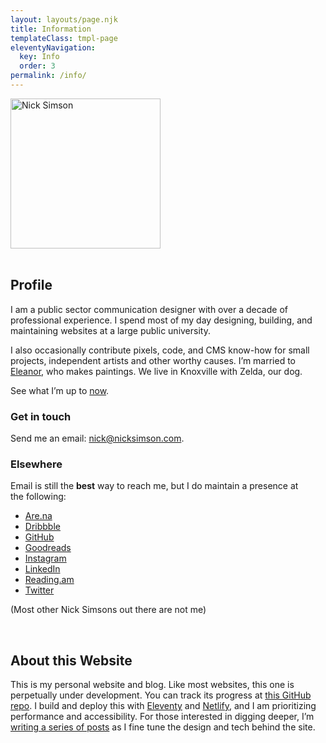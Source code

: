 ```yaml
---
layout: layouts/page.njk
title: Information
templateClass: tmpl-page
eleventyNavigation:
  key: Info
  order: 3
permalink: /info/  
---
```



<div class="row">

<div class="grid-fourth grid-last flow">
<div class="bg-color-cycle img-circle" style="max-width:240px">
        <img src="/img/misc/diffuse-nick-profile.png" alt="Nick Simson" width="240" class="img-circle"/>
        </div>
&nbsp;
</div>

<div class="grid-three-fourths flow">

## Profile

I am a public sector communication designer with over a decade of professional experience. I spend most of my day designing, building, and maintaining websites at a large public university.

I also occasionally contribute pixels, code, and CMS know-how for small projects, independent artists and other worthy causes. I’m married to [Eleanor](https://eleanoraldrich.com), who makes paintings. We live in Knoxville with Zelda, our dog.

See what I’m up to [now](/now/).

### Get in touch
Send me an email: [nick@nicksimson.com](mailto:nick@nicksimson.com).  

### Elsewhere
Email is still the <strong>best</strong> way to reach me, but I do maintain a presence at the&nbsp;following:

<div class="list-multi-col">

* [Are.na](https://www.are.na/nick-simson)
* [Dribbble](https://dribbble.com/nsmsn/)
* [GitHub](https://github.com/nsmsn)
* [Goodreads](https://goodreads.com/nsmsn)
* [Instagram](https://instagram.com/n.smsn)
* [LinkedIn](https://www.linkedin.com/in/nsmsn/)
* [Reading.am](https://reading.am/nsmsn)
* [Twitter](https://twitter.com/nsmsn)

</div>

(Most other Nick Simsons out there are not me)

&nbsp;

## About this Website
This is my personal website and blog. Like most websites, this one is perpetually under development. You can track its progress at [this GitHub repo](https://github.com/nsmsn/nicksimsondotcom). I build and deploy this with [Eleventy](https://11ty.dev/) and [Netlify](https://netlify.com), and I am prioritizing performance and accessibility. For those interested in digging deeper, I’m [writing a series of posts](/tags/redesign/) as I fine tune the design and tech behind the site.
    </div>
</div>